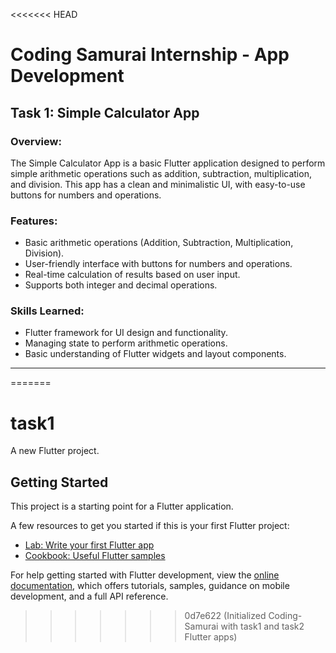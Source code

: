 <<<<<<< HEAD
# Coding Samurai Internship - App Development

## Task 1: Simple Calculator App

### Overview:
The Simple Calculator App is a basic Flutter application designed to perform simple arithmetic operations such as addition, subtraction, multiplication, and division. This app has a clean and minimalistic UI, with easy-to-use buttons for numbers and operations.

### Features:
- Basic arithmetic operations (Addition, Subtraction, Multiplication, Division).
- User-friendly interface with buttons for numbers and operations.
- Real-time calculation of results based on user input.
- Supports both integer and decimal operations.

### Skills Learned:
- Flutter framework for UI design and functionality.
- Managing state to perform arithmetic operations.
- Basic understanding of Flutter widgets and layout components.

-----------------------------------------------------------------------------------------------------------------------------------------------------------

=======
# task1

A new Flutter project.

## Getting Started

This project is a starting point for a Flutter application.

A few resources to get you started if this is your first Flutter project:

- [Lab: Write your first Flutter app](https://docs.flutter.dev/get-started/codelab)
- [Cookbook: Useful Flutter samples](https://docs.flutter.dev/cookbook)

For help getting started with Flutter development, view the
[online documentation](https://docs.flutter.dev/), which offers tutorials,
samples, guidance on mobile development, and a full API reference.
>>>>>>> 0d7e622 (Initialized Coding-Samurai with task1 and task2 Flutter apps)
